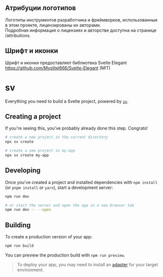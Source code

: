 ## Атрибуции логотипов

Логотипы инструментов разработчика и фреймворков, использованные в этом проекте, лицензированы их авторами.  
Подробная информация о лицензиях и авторстве доступна на странице /attributions.

## Шрифт и иконки

Шрифт и иконки предоставляет библиотека Svelte Elegant https://github.com/Myslitel666/Svelte-Elegant (MIT)

# sv

Everything you need to build a Svelte project, powered by [`sv`](https://github.com/sveltejs/cli).

## Creating a project

If you're seeing this, you've probably already done this step. Congrats!

```bash
# create a new project in the current directory
npx sv create

# create a new project in my-app
npx sv create my-app
```

## Developing

Once you've created a project and installed dependencies with `npm install` (or `pnpm install` or `yarn`), start a development server:

```bash
npm run dev

# or start the server and open the app in a new browser tab
npm run dev -- --open
```

## Building

To create a production version of your app:

```bash
npm run build
```

You can preview the production build with `npm run preview`.

> To deploy your app, you may need to install an [adapter](https://svelte.dev/docs/kit/adapters) for your target environment.
